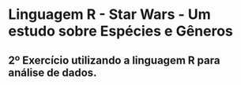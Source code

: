# Linguagem R - Star Wars - Um estudo sobre Espécies e Gêneros
## 2º Exercício utilizando a linguagem R para análise de dados.
